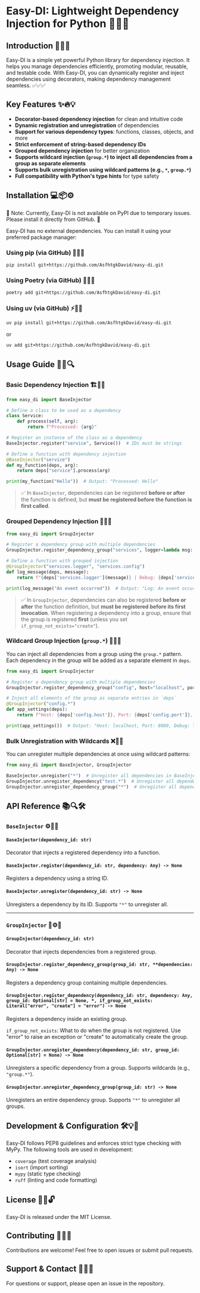 # Easy-DI: Lightweight Dependency Injection for Python 🚀🚀🚀

## Introduction 🎯🔧📌

Easy-DI is a simple yet powerful Python library for dependency injection. It helps you manage dependencies efficiently, promoting modular, reusable, and testable code. With Easy-DI, you can dynamically register and inject dependencies using decorators, making dependency management seamless. ✅✅✅

## Key Features ✨🔥💡

- **Decorator-based dependency injection** for clean and intuitive code
- **Dynamic registration and unregistration** of dependencies
- **Support for various dependency types**: functions, classes, objects, and more
- **Strict enforcement of string-based dependency IDs**
- **Grouped dependency injection** for better organization
- **Supports wildcard injection (`group.*`) to inject all dependencies from a group as separate elements**
- **Supports bulk unregistration using wildcard patterns (e.g., `*`, `group.*`)**
- **Full compatibility with Python's type hints** for type safety

## Installation 💻📦⚙️

🚨 Note: Currently, Easy-DI is not available on PyPI due to temporary issues. Please install it directly from GitHub. 🚨

Easy-DI has no external dependencies. You can install it using your preferred package manager:

### Using pip (via GitHub) 🐍📌✅
```sh
pip install git+https://github.com/AsfhtgkDavid/easy-di.git
```

### Using Poetry (via GitHub) 🎼📌✅
```sh
poetry add git+https://github.com/AsfhtgkDavid/easy-di.git
```

### Using uv (via GitHub) ⚡📌✅
```sh
uv pip install git+https://github.com/AsfhtgkDavid/easy-di.git
```
or
```sh
uv add git+https://github.com/AsfhtgkDavid/easy-di.git
```

## Usage Guide 📝🚀🔍

### Basic Dependency Injection 🏗️🔄🎯

```python
from easy_di import BaseInjector

# Define a class to be used as a dependency
class Service:
    def process(self, arg):
        return f"Processed: {arg}"

# Register an instance of the class as a dependency
BaseInjector.register("service", Service())  # IDs must be strings

# Define a function with dependency injection
@BaseInjector("service")
def my_function(deps, arg):
    return deps["service"].process(arg)

print(my_function("Hello"))  # Output: "Processed: Hello"
```

> ✅ In `BaseInjector`, dependencies can be registered **before or after** the function is defined, but **must be registered before the function is first called**.

### Grouped Dependency Injection 🎯🔗📌

```python
from easy_di import GroupInjector

# Register a dependency group with multiple dependencies
GroupInjector.register_dependency_group("services", logger=lambda msg: f"Log: {msg}", config={"debug": True})

# Define a function with grouped injection
@GroupInjector("services.logger", "services.config")
def log_message(deps, message):
    return f"{deps['services.logger'](message)} | Debug: {deps['services.config']['debug']}"

print(log_message("An event occurred"))  # Output: "Log: An event occurred | Debug: True"
```

> ✅ In `GroupInjector`, dependencies can also be registered **before or after** the function definition, but **must be registered before its first invocation**. When registering a dependency into a group, ensure that the group is registered **first** (unless you set `if_group_not_exists="create"`).

### Wildcard Group Injection (`group.*`) 🎯✨🔧

You can inject all dependencies from a group using the `group.*` pattern. Each dependency in the group will be added as a separate element in `deps`.

```python
from easy_di import GroupInjector

# Register a dependency group with multiple dependencies
GroupInjector.register_dependency_group("config", host="localhost", port=8080, debug=True)

# Inject all elements of the group as separate entries in `deps`
@GroupInjector("config.*")
def app_settings(deps):
    return f"Host: {deps['config.host']}, Port: {deps['config.port']}, Debug: {deps['config.debug']}"

print(app_settings())  # Output: "Host: localhost, Port: 8080, Debug: True"
```

### Bulk Unregistration with Wildcards ❌🧹🚫

You can unregister multiple dependencies at once using wildcard patterns:

```python
from easy_di import BaseInjector, GroupInjector

BaseInjector.unregister("*")  # Unregister all dependencies in BaseInjector
GroupInjector.unregister_dependency("test.*")  # Unregister all dependencies in group "test"
GroupInjector.unregister_dependency_group("*")  # Unregister all dependency groups and their dependencies
```

## API Reference 📚🔍🛠️

### `BaseInjector` ⚙️🔄📌

#### `BaseInjector(dependency_id: str)`
Decorator that injects a registered dependency into a function.

#### `BaseInjector.register(dependency_id: str, dependency: Any) -> None`
Registers a dependency using a string ID.

#### `BaseInjector.unregister(dependency_id: str) -> None`
Unregisters a dependency by its ID. Supports `"*"` to unregister all.

---

### `GroupInjector` 🔗⚙️📌

#### `GroupInjector(dependency_id: str)`
Decorator that injects dependencies from a registered group.

#### `GroupInjector.register_dependency_group(group_id: str, **dependencies: Any) -> None`
Registers a dependency group containing multiple dependencies.

#### `GroupInjector.register_dependency(dependency_id: str, dependency: Any, group_id: Optional[str] = None, *, if_group_not_exists: Literal["error", "create"] = "error") -> None`
Registers a dependency inside an existing group.

`if_group_not_exists`: What to do when the group is not registered. Use "error" to raise an exception or "create" to automatically create the group.

#### `GroupInjector.unregister_dependency(dependency_id: str, group_id: Optional[str] = None) -> None`
Unregisters a specific dependency from a group. Supports wildcards (e.g., `"group.*"`).

#### `GroupInjector.unregister_dependency_group(group_id: str) -> None`
Unregisters an entire dependency group. Supports `"*"` to unregister all groups.

## Development & Configuration 🛠️💡🔧

Easy-DI follows PEP8 guidelines and enforces strict type checking with MyPy. The following tools are used in development:

- `coverage` (test coverage analysis)
- `isort` (import sorting)
- `mypy` (static type checking)
- `ruff` (linting and code formatting)

## License 📜✅🔓

Easy-DI is released under the MIT License.

## Contributing 🤝📢📌

Contributions are welcome! Feel free to open issues or submit pull requests.

## Support & Contact 📩💬📌

For questions or support, please open an issue in the repository.

